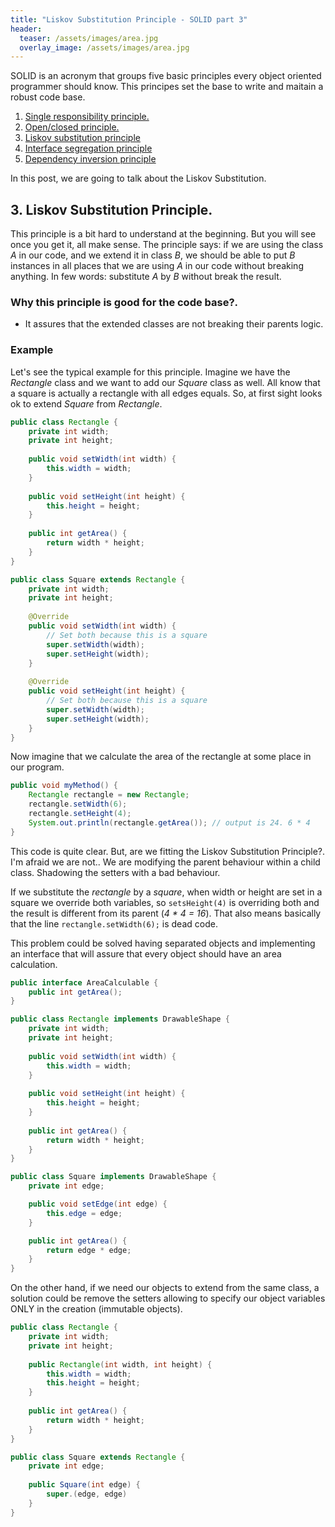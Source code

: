 ```yaml
---
title: "Liskov Substitution Principle - SOLID part 3"
header:
  teaser: /assets/images/area.jpg
  overlay_image: /assets/images/area.jpg
---
```


SOLID is an acronym that groups five basic principles every object oriented programmer should know. This principes set the base to write and maitain a robust code base.

1. [Single responsibility principle.](../SOLID-S/)
2. [Open/closed principle.](../SOLID-O/)
3. [Liskov substitution principle](../SOLID-L/)
4. [Interface segregation principle](../SOLID-I/)
5. [Dependency inversion principle](../SOLID-D/)

In this post, we are going to talk about the Liskov Substitution.

## 3. Liskov Substitution Principle.

This principle is a bit hard to understand at the beginning. But you will see once you get it, all make sense. The principle says: if we are using the class _A_ in our code, and we extend it in class _B_, we should be able to put _B_ instances in all places that we are using _A_ in our code without breaking anything. In few words: substitute _A_ by _B_ without break the result.

### Why this principle is good for the code base?.

- It assures that the extended classes are not breaking their parents logic.

### Example

Let's see the typical example for this principle. Imagine we have the _Rectangle_ class and we want to add our _Square_ class as well. All know that a square is actually a rectangle with all edges equals. So, at first sight looks ok to extend _Square_ from _Rectangle_.


```java
public class Rectangle {
	private int width;
    private int height;
 
    public void setWidth(int width) {
        this.width = width;
    }
 
    public void setHeight(int height) {
        this.height = height;
    }
 
    public int getArea() {
        return width * height;
    }
}
```

```java
public class Square extends Rectangle {
	private int width;
    private int height;
 
 	@Override
    public void setWidth(int width) {
    	// Set both because this is a square
        super.setWidth(width);
        super.setHeight(width);
    }
 
 	@Override
    public void setHeight(int height) {
    	// Set both because this is a square
        super.setWidth(width);
        super.setHeight(width);
    }
}
```

Now imagine that we calculate the area of the rectangle at some place in our program.

```java
public void myMethod() {
	Rectangle rectangle = new Rectangle;
	rectangle.setWidth(6);
    rectangle.setHeight(4);
	System.out.println(rectangle.getArea()); // output is 24. 6 * 4
}
```

This code is quite clear. But, are we fitting the Liskov Substitution Principle?. I'm afraid we are not.. We are modifying the parent behaviour within a child class. Shadowing the setters with a bad behaviour. 

If we substitute the _rectangle_ by a _square_, when width or height are set in a square we override both variables, so `setsHeight(4)` is overriding both and the result is different from its parent (_4 * 4 = 16_). That also means basically that the line `rectangle.setWidth(6);` is dead code.

This problem could be solved having separated objects and implementing an interface that will assure that every object should have an area calculation.

```java
public interface AreaCalculable {
	public int getArea();
}
```

```java
public class Rectangle implements DrawableShape {
	private int width;
    private int height;
 
    public void setWidth(int width) {
        this.width = width;
    }
 
    public void setHeight(int height) {
        this.height = height;
    }
 
    public int getArea() {
        return width * height;
    }
}

```

```java
public class Square implements DrawableShape {
	private int edge;

	public void setEdge(int edge) {
		this.edge = edge;
	}

	public int getArea() {
		return edge * edge;
	}
}
```

On the other hand, if we need our objects to extend from the same class, a solution could be remove the setters allowing to specify our object variables ONLY in the creation (immutable objects).

```java
public class Rectangle {
	private int width;
    private int height;
 
 	public Rectangle(int width, int height) {
 		this.width = width;
 		this.height = height;
 	}
    
    public int getArea() {
        return width * height;
    }
}
```

```java
public class Square extends Rectangle {
	private int edge;
 
 	public Square(int edge) {
 		super.(edge, edge)
 	}
}
```
